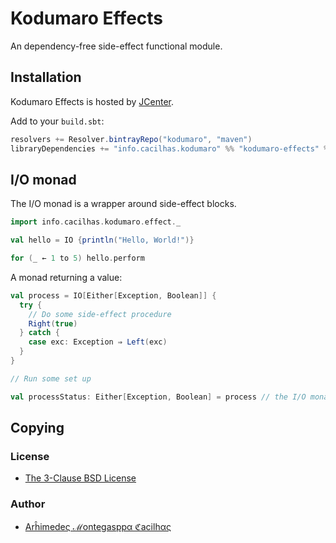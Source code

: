 [author]: https://github.com/cacilhas
[jcenter]: https://bintray.com/beta/#/kodumaro/maven/kodumaro-effects
[license]: https://github.com/cacilhas/effects/blob/master/COPYING

# Kodumaro Effects

An dependency-free side-effect functional module.

## Installation

Kodumaro Effects is hosted by [JCenter][jcenter].

Add to your `build.sbt`:

```sbt
resolvers += Resolver.bintrayRepo("kodumaro", "maven")
libraryDependencies += "info.cacilhas.kodumaro" %% "kodumaro-effects" % "1.0.0"
```

## I/O monad

The I/O monad is a wrapper around side-effect blocks.

```scala
import info.cacilhas.kodumaro.effect._

val hello = IO {println("Hello, World!")}

for (_ ← 1 to 5) hello.perform
```

A monad returning a value:

```scala
val process = IO[Either[Exception, Boolean]] {
  try {
    // Do some side-effect procedure
    Right(true)
  } catch {
    case exc: Exception ⇒ Left(exc)
  }
}

// Run some set up

val processStatus: Either[Exception, Boolean] = process // the I/O monad is performed
```

## Copying

### License

- [The 3-Clause BSD License][license]

### Author

- [Arĥimedeς ℳontegasppα ℭacilhας][author]
